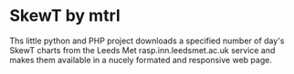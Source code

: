# SkewT by mtrl
Ths little python and PHP project downloads a specified number of day's SkewT charts from the Leeds Met rasp.inn.leedsmet.ac.uk service and 
makes them available in a nucely formated and responsive web page.
